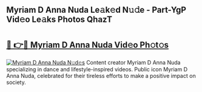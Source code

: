 ## Myriam D Anna Nuda Le𝚊k𝚎d N𝚞𝚍e - Part-YgP Vid𝚎o Le𝚊ks Photos QhazT

# <h2><a href="http://fbeldxi.evod.top/?m=Myriam+D+Anna+Nuda">🔗 👉🔴 Myriam D Anna Nuda Vid𝚎o Ph𝚘t𝚘s</a></h2>

[![Myriam D Anna Nuda N𝚞d𝚎s](https://i.imgur.com/8V9OHl7.gif)](http://fbeldxi.evod.top/?m=Myriam+D+Anna+Nuda)
Content creator Myriam D Anna Nuda specializing in dance and lifestyle-inspired videos. Public icon Myriam D Anna Nuda, celebrated for their tireless efforts to make a positive impact on society. 
